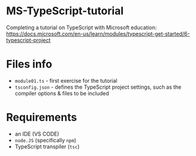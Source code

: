 # MS-TypeScript-tutorial
Completing a tutorial on TypeScript with Microsoft education: https://docs.microsoft.com/en-us/learn/modules/typescript-get-started/6-typescript-project

# Files info

* `module01.ts` - first exercise for the tutorial
* `tsconfig.json` - defines the TypeScript project settings, such as the compiler options & files to be included

# Requirements

* an IDE (VS CODE)
* `node.JS` (specifically `npm`)
* TypeScript transpiler (`tsc`)